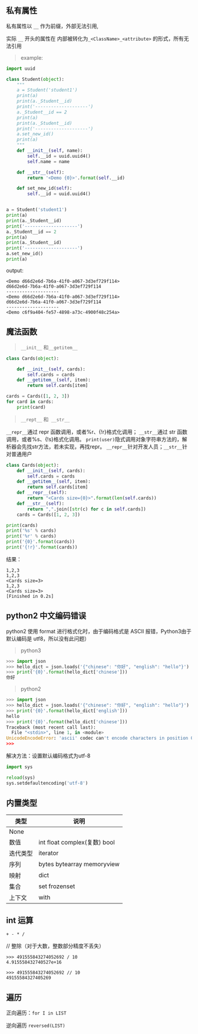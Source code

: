 ## 私有属性

私有属性以 `__` 作为前缀，外部无法引用,

实际 `__` 开头的属性在 内部被转化为`_<ClassName>_<attribute>` 的形式，所有无法引用

> example:

```python
import uuid

class Student(object):
    """
    a = Student('student1')
    print(a)
    print(a._Student__id)
    print('--------------------')
    a._Student__id == 2
    print(a)
    print(a._Student__id)
    print('--------------------')
    a.set_new_id()
    print(a)
    """    
    def __init__(self, name):
        self.__id = uuid.uuid4()
        self.name = name

    def __str__(self):
        return '<Demo {0}>'.format(self.__id)

    def set_new_id(self):
        self.__id = uuid.uuid4()


a = Student('student1')
print(a)
print(a._Student__id)
print('--------------------')
a._Student__id == 2
print(a)
print(a._Student__id)
print('--------------------')
a.set_new_id()
print(a)
```

output:

```
<Demo d66d2e6d-7b6a-41f0-a067-3d3ef729f114>
d66d2e6d-7b6a-41f0-a067-3d3ef729f114
--------------------
<Demo d66d2e6d-7b6a-41f0-a067-3d3ef729f114>
d66d2e6d-7b6a-41f0-a067-3d3ef729f114
--------------------
<Demo c6f9a404-fe57-4898-a73c-4900f48c254a>
```

## 魔法函数

> `__init__` 和`__getitem__`

```python
class Cards(object):

    def __init__(self, cards):
        self.cards = cards
    def __getitem__(self, item):
        return self.cards[item]

cards = Cards([1, 2, 3])
for card in cards:
    print(card)
```

> `__rept__` 和` __str__`

`__repr__`通过 repr 函数调用，或者%r、{!r}格式化调用；
`__str__`通过 str 函数调用，或者%s、{!s}格式化调用。
`print(user)`隐式调用对象字符串方法的，解析器会先找str方法，若未实现，再找repr。
`__repr__`针对开发人员；`__str__`针对普通用户

```python
class Cards(object):
    def __init__(self, cards):
        self.cards = cards
    def __getitem__(self, item):
        return self.cards[item]
	def __repr__(self):
        return "<Cards size={0}>".format(len(self.cards))
    def __str__(self):
        return ",".join([str(c) for c in self.cards])
    cards = Cards([1, 2, 3])

print(cards)
print('%s' % cards)
print('%r' % cards)
print('{0}'.format(cards))
print('{!r}'.format(cards))
```

结果：

```
1,2,3
1,2,3
<Cards size=3>
1,2,3
<Cards size=3>
[Finished in 0.2s]
```

## python2 中文编码错误

python2 使用 format 进行格式化时，由于编码格式是 ASCII 报错，Python3由于默认编码是 utf8，所以没有此问题）

> python3

```python
>>> import json
>>> hello_dict = json.loads('{"chinese": "你好", "english": "hello"}')
>>> print('{0}'.format(hello_dict['chinese']))
你好
```

> python2

```python
>>> import json
>>> hello_dict = json.loads('{"chinese": "你好", "english": "hello"}')
>>> print('{0}'.format(hello_dict['english']))
hello
>>> print('{0}'.format(hello_dict['chinese']))
Traceback (most recent call last):
  File "<stdin>", line 1, in <module>
UnicodeEncodeError: 'ascii' codec can't encode characters in position 0-1: ordinal not in range(128)
>>>
```

解决方法：设置默认编码格式为utf-8

```python
import sys

reload(sys)
sys.setdefaultencoding('utf-8')
```

## 内置类型

| 类型   | 说明                         |
| ---- | -------------------------- |
| None |                            |
| 数值   | int float complex(复数) bool |
| 迭代类型 | iterator                   |
| 序列   | bytes bytearray memoryview |
| 映射   | dict                       |
| 集合   | set  frozenset             |
| 上下文  | with                       |

## int 运算

```
+ - * / 
```

// 整除（对于大数，整数部分精度不丢失）

```
>>> 491555843274052692 / 10
4.915558432740527e+16

>>> 491555843274052692 // 10
49155584327405269
```

## 遍历

正向遍历：`for I in LIST`

逆向遍历 `reversed(LIST)`

